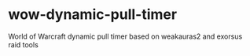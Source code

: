 # wow-dynamic-pull-timer
World of Warcraft dynamic pull timer based on weakauras2 and exorsus raid tools
